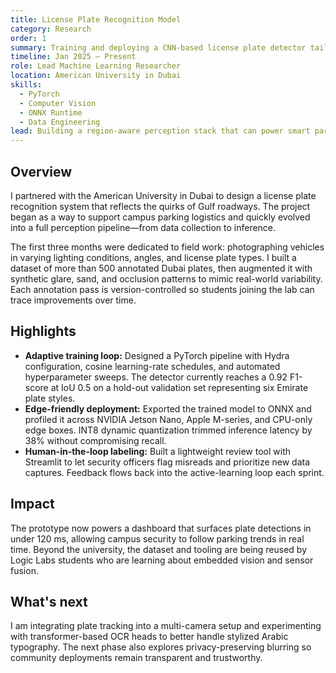 ```yaml
---
title: License Plate Recognition Model
category: Research
order: 1
summary: Training and deploying a CNN-based license plate detector tailored for Dubai roads, from dataset curation to ONNX edge inference.
timeline: Jan 2025 – Present
role: Lead Machine Learning Researcher
location: American University in Dubai
skills:
  - PyTorch
  - Computer Vision
  - ONNX Runtime
  - Data Engineering
lead: Building a region-aware perception stack that can power smart parking and campus safety tools without sending data to the cloud.
---
```


## Overview
I partnered with the American University in Dubai to design a license plate recognition system that reflects the quirks of Gulf roadways. The project began as a way to support campus parking logistics and quickly evolved into a full perception pipeline—from data collection to inference.

The first three months were dedicated to field work: photographing vehicles in varying lighting conditions, angles, and license plate types. I built a dataset of more than 500 annotated Dubai plates, then augmented it with synthetic glare, sand, and occlusion patterns to mimic real-world variability. Each annotation pass is version-controlled so students joining the lab can trace improvements over time.

## Highlights
- **Adaptive training loop:** Designed a PyTorch pipeline with Hydra configuration, cosine learning-rate schedules, and automated hyperparameter sweeps. The detector currently reaches a 0.92 F1-score at IoU 0.5 on a hold-out validation set representing six Emirate plate styles.
- **Edge-friendly deployment:** Exported the trained model to ONNX and profiled it across NVIDIA Jetson Nano, Apple M-series, and CPU-only edge boxes. INT8 dynamic quantization trimmed inference latency by 38% without compromising recall.
- **Human-in-the-loop labeling:** Built a lightweight review tool with Streamlit to let security officers flag misreads and prioritize new data captures. Feedback flows back into the active-learning loop each sprint.

## Impact
The prototype now powers a dashboard that surfaces plate detections in under 120 ms, allowing campus security to follow parking trends in real time. Beyond the university, the dataset and tooling are being reused by Logic Labs students who are learning about embedded vision and sensor fusion.

## What's next
I am integrating plate tracking into a multi-camera setup and experimenting with transformer-based OCR heads to better handle stylized Arabic typography. The next phase also explores privacy-preserving blurring so community deployments remain transparent and trustworthy.
